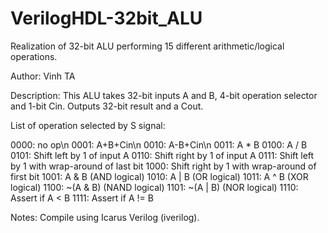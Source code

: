 # VerilogHDL-32bit_ALU
Realization of 32-bit ALU performing 15 different arithmetic/logical operations.

Author: Vinh TA

Description: This ALU takes 32-bit inputs A and B, 4-bit operation selector and 1-bit Cin. Outputs 32-bit result and a Cout.

List of operation selected by S signal:

0000: no op\n
0001: A+B+Cin\n
0010: A-B+Cin\n
0011: A * B 
0100: A / B
0101: Shift left by 1 of input A
0110: Shift right by 1 of input A
0111: Shift left by 1 with wrap-around of last bit
1000: Shift right by 1 with wrap-around of first bit
1001: A & B (AND logical)
1010: A | B (OR logical)
1011: A ^ B (XOR logical)
1100: ~(A & B) (NAND logical)
1101: ~(A | B) (NOR logical)
1110: Assert if A < B
1111: Assert if A != B

Notes: Compile using Icarus Verilog (iverilog).
